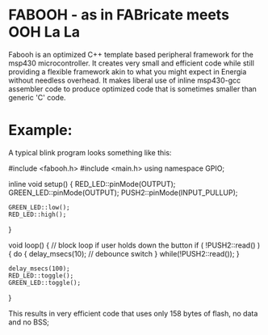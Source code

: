 FABOOH - as in FABricate meets OOH La La
========================================
Fabooh is an optimized C++ template based peripheral framework for the
msp430 microcontroller.  It creates very small and efficient code while
still providing a flexible framework akin to what you might expect in
Energia without needless overhead.  It makes liberal use of inline
msp430-gcc assembler code to produce optimized code that is sometimes
smaller than generic 'C' code.

Example:
========
A typical blink program looks something like this:

  #include <fabooh.h>
  #include <main.h>
  using namespace GPIO;
  
  inline void setup() {
    RED_LED::pinMode(OUTPUT);
    GREEN_LED::pinMode(OUTPUT);
    PUSH2::pinMode(INPUT_PULLUP);
    
    GREEN_LED::low();
    RED_LED::high();
  }
  
  void loop() {
    // block loop if user holds down the button
    if ( !PUSH2::read() ) {
    do {
    delay_msecs(10); // debounce switch
    } while(!PUSH2::read());
    }
    
    delay_msecs(100);
    RED_LED::toggle();
    GREEN_LED::toggle();
  }

This results in very efficient code that uses only 158 bytes of flash, no data and no BSS;

